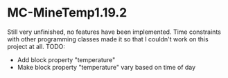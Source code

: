 # MC-MineTemp1.19.2

Still very unfinished, no features have been implemented.
Time constraints with other programming classes made it so that I couldn't work on this project at all.
TODO:
- Add block property "temperature"
- Make block property "temperature" vary based on time of day
